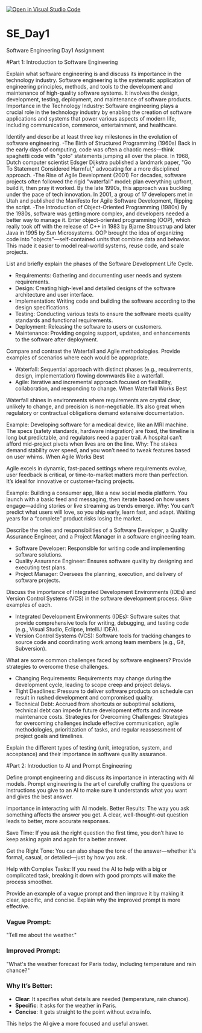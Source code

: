 [![Open in Visual Studio Code](https://classroom.github.com/assets/open-in-vscode-2e0aaae1b6195c2367325f4f02e2d04e9abb55f0b24a779b69b11b9e10269abc.svg)](https://classroom.github.com/online_ide?assignment_repo_id=18393029&assignment_repo_type=AssignmentRepo)
# SE_Day1
Software Engineering Day1 Assignment

#Part 1: Introduction to Software Engineering

Explain what software engineering is and discuss its importance in the technology industry.
Software engineering is the systematic application of engineering principles, methods, and tools to the development and maintenance of high-quality software systems. It involves the design, development, testing, deployment, and maintenance of software products. 
Importance in the Technology Industry: Software engineering plays a crucial role in the technology industry by enabling the creation of software applications and systems that power various aspects of modern life, including communication, commerce, entertainment, and healthcare.


Identify and describe at least three key milestones in the evolution of software engineering.
-The Birth of Structured Programming (1960s)
Back in the early days of computing, code was often a chaotic mess—think spaghetti code with "goto" statements jumping all over the place. In 1968, Dutch computer scientist Edsger Dijkstra published a landmark paper, "Go To Statement Considered Harmful," advocating for a more disciplined approach.
-The Rise of Agile Development (2001)
For decades, software projects often followed the rigid "waterfall" model: plan everything upfront, build it, then pray it worked. By the late 1990s, this approach was buckling under the pace of tech innovation. In 2001, a group of 17 developers met in Utah and published the Manifesto for Agile Software Development, flipping the script.
-The Introduction of Object-Oriented Programming (1980s)
By the 1980s, software was getting more complex, and developers needed a better way to manage it. Enter object-oriented programming (OOP), which really took off with the release of C++ in 1983 by Bjarne Stroustrup and later Java in 1995 by Sun Microsystems. OOP brought the idea of organizing code into "objects"—self-contained units that combine data and behavior. This made it easier to model real-world systems, reuse code, and scale projects.


List and briefly explain the phases of the Software Development Life Cycle.
 - Requirements: Gathering and documenting user needs and system requirements.
  - Design: Creating high-level and detailed designs of the software architecture and user interface.
  - Implementation: Writing code and building the software according to the design specifications.
  - Testing: Conducting various tests to ensure the software meets quality standards and functional requirements.
  - Deployment: Releasing the software to users or customers.
  - Maintenance: Providing ongoing support, updates, and enhancements to the software after deployment.



Compare and contrast the Waterfall and Agile methodologies. Provide examples of scenarios where each would be appropriate.
  - Waterfall: Sequential approach with distinct phases (e.g., requirements, design, implementation) flowing downwards like a waterfall.
  - Agile: Iterative and incremental approach focused on flexibility, collaboration, and responding to change.
    When Waterfall Works Best

Waterfall shines in environments where requirements are crystal clear, unlikely to change, and precision is non-negotiable. It’s also great when regulatory or contractual obligations demand extensive documentation.

Example: Developing software for a medical device, like an MRI machine. The specs (safety standards, hardware integration) are fixed, the timeline is long but predictable, and regulators need a paper trail. A hospital can’t afford mid-project pivots when lives are on the line.
Why: The stakes demand stability over speed, and you won’t need to tweak features based on user whims.
When Agile Works Best

Agile excels in dynamic, fast-paced settings where requirements evolve, user feedback is critical, or time-to-market matters more than perfection. It’s ideal for innovative or customer-facing projects.

Example: Building a consumer app, like a new social media platform. You launch with a basic feed and messaging, then iterate based on how users engage—adding stories or live streaming as trends emerge.
Why: You can’t predict what users will love, so you ship early, learn fast, and adapt. Waiting years for a “complete” product risks losing the market.


Describe the roles and responsibilities of a Software Developer, a Quality Assurance Engineer, and a Project Manager in a software engineering team.
 - Software Developer: Responsible for writing code and implementing software solutions.
  - Quality Assurance Engineer: Ensures software quality by designing and executing test plans.
  - Project Manager: Oversees the planning, execution, and delivery of software projects.


Discuss the importance of Integrated Development Environments (IDEs) and Version Control Systems (VCS) in the software development process. Give examples of each.
  - Integrated Development Environments (IDEs): Software suites that provide comprehensive tools for writing, debugging, and testing code (e.g., Visual Studio, Eclipse, IntelliJ IDEA).
  - Version Control Systems (VCS): Software tools for tracking changes to source code and coordinating work among team members (e.g., Git, Subversion).


What are some common challenges faced by software engineers? Provide strategies to overcome these challenges.
 - Changing Requirements: Requirements may change during the development cycle, leading to scope creep and project delays.
  - Tight Deadlines: Pressure to deliver software products on schedule can result in rushed development and compromised quality.
  - Technical Debt: Accrued from shortcuts or suboptimal solutions, technical debt can impede future development efforts and increase maintenance costs.
Strategies for Overcoming Challenges: Strategies for overcoming challenges include effective communication, agile methodologies, prioritization of tasks, and regular reassessment of project goals and timelines.

Explain the different types of testing (unit, integration, system, and acceptance) and their importance in software quality assurance.


#Part 2: Introduction to AI and Prompt Engineering


Define prompt engineering and discuss its importance in interacting with AI models.
Prompt engineering is the art of carefully crafting the questions or instructions you give to an AI to make sure it understands what you want and gives the best answer.

importance in interacting with AI models.
Better Results: The way you ask something affects the answer you get. A clear, well-thought-out question leads to better, more accurate responses.

Save Time: If you ask the right question the first time, you don’t have to keep asking again and again for a better answer.

Get the Right Tone: You can also shape the tone of the answer—whether it's formal, casual, or detailed—just by how you ask.

Help with Complex Tasks: If you need the AI to help with a big or complicated task, breaking it down with good prompts will make the process smoother.


Provide an example of a vague prompt and then improve it by making it clear, specific, and concise. Explain why the improved prompt is more effective.
### Vague Prompt:
"Tell me about the weather."

### Improved Prompt:
"What's the weather forecast for Paris today, including temperature and rain chance?"

### Why It’s Better:
- **Clear**: It specifies what details are needed (temperature, rain chance).
- **Specific**: It asks for the weather in Paris.
- **Concise**: It gets straight to the point without extra info. 

This helps the AI give a more focused and useful answer.
